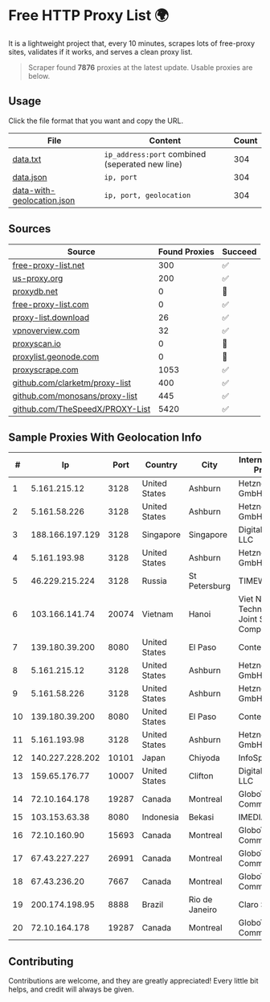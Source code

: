
# Free HTTP Proxy List 🌍

It is a lightweight project that, every 10 minutes, scrapes lots of free-proxy sites, validates if it works, and serves a clean proxy list.


> Scraper found **7876** proxies at the latest update. Usable proxies are below.

## Usage

Click the file format that you want and copy the URL.


|File|Content|Count|
|----|-------|-----|
|[data.txt](https://raw.githubusercontent.com/themiralay/Proxy-List-World/master/data.txt)|`ip_address:port` combined (seperated new line)|304|
|[data.json](https://raw.githubusercontent.com/themiralay/Proxy-List-World/master/data.json)|`ip, port`|304|
|[data-with-geolocation.json](https://raw.githubusercontent.com/themiralay/Proxy-List-World/master/data-with-geolocation.json)|`ip, port, geolocation`|304|

## Sources

|Source|Found Proxies|Succeed|
|------|-------------|-------|
|[free-proxy-list.net](https://free-proxy-list.net)|300|✅|
|[us-proxy.org](https://www.us-proxy.org)|200|✅|
|[proxydb.net](http://proxydb.net)|0|🚫|
|[free-proxy-list.com](https://free-proxy-list.com/?page=&port=&type%5B%5D=http&type%5B%5D=https&up_time=0&search=Search)|0|✅|
|[proxy-list.download](https://www.proxy-list.download/HTTP)|26|✅|
|[vpnoverview.com](https://vpnoverview.com/privacy/anonymous-browsing/free-proxy-servers)|32|✅|
|[proxyscan.io](https://www.proxyscan.io)|0|🚫|
|[proxylist.geonode.com](https://proxylist.geonode.com/api/proxy-list?limit=300&page=1&sort_by=lastChecked&sort_type=desc&protocols=http,https)|0|🚫|
|[proxyscrape.com](https://api.proxyscrape.com/v2/?request=displayproxies&protocol=http&timeout=10000&country=all&ssl=all&anonymity=all)|1053|✅|
|[github.com/clarketm/proxy-list](https://raw.githubusercontent.com/clarketm/proxy-list/master/proxy-list-raw.txt)|400|✅|
|[github.com/monosans/proxy-list](https://raw.githubusercontent.com/monosans/proxy-list/main/proxies/http.txt)|445|✅|
|[github.com/TheSpeedX/PROXY-List](https://raw.githubusercontent.com/TheSpeedX/PROXY-List/master/http.txt)|5420|✅|


## Sample Proxies With Geolocation Info

|#|Ip|Port|Country|City|Internet Service Provider|
|-|--|----|-------|----|-------------------------|
|1|5.161.215.12|3128|United States|Ashburn|Hetzner Online GmbH|
|2|5.161.58.226|3128|United States|Ashburn|Hetzner Online GmbH|
|3|188.166.197.129|3128|Singapore|Singapore|DigitalOcean, LLC|
|4|5.161.193.98|3128|United States|Ashburn|Hetzner Online GmbH|
|5|46.229.215.224|3128|Russia|St Petersburg|TIMEWEB|
|6|103.166.141.74|20074|Vietnam|Hanoi|Viet NAM Cloud Technology Joint Stock Company|
|7|139.180.39.200|8080|United States|El Paso|Conterra|
|8|5.161.215.12|3128|United States|Ashburn|Hetzner Online GmbH|
|9|5.161.58.226|3128|United States|Ashburn|Hetzner Online GmbH|
|10|139.180.39.200|8080|United States|El Paso|Conterra|
|11|5.161.193.98|3128|United States|Ashburn|Hetzner Online GmbH|
|12|140.227.228.202|10101|Japan|Chiyoda|InfoSphere|
|13|159.65.176.77|10007|United States|Clifton|DigitalOcean, LLC|
|14|72.10.164.178|19287|Canada|Montreal|GloboTech Communications|
|15|103.153.63.38|8080|Indonesia|Bekasi|IMEDIANET|
|16|72.10.160.90|15693|Canada|Montreal|GloboTech Communications|
|17|67.43.227.227|26991|Canada|Montreal|GloboTech Communications|
|18|67.43.236.20|7667|Canada|Montreal|GloboTech Communications|
|19|200.174.198.95|8888|Brazil|Rio de Janeiro|Claro S.A|
|20|72.10.164.178|19287|Canada|Montreal|GloboTech Communications|



## Contributing

Contributions are welcome, and they are greatly appreciated! Every
little bit helps, and credit will always be given.

